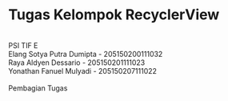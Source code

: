 # Tugas Kelompok RecyclerView
<br>
PSI TIF E <br>
Elang Sotya Putra Dumipta - 205150200111032<br>
Raya Aldyen Dessario - 205150201111023<br>
Yonathan Fanuel Mulyadi - 205150207111022<br>
<br>
Pembagian Tugas



